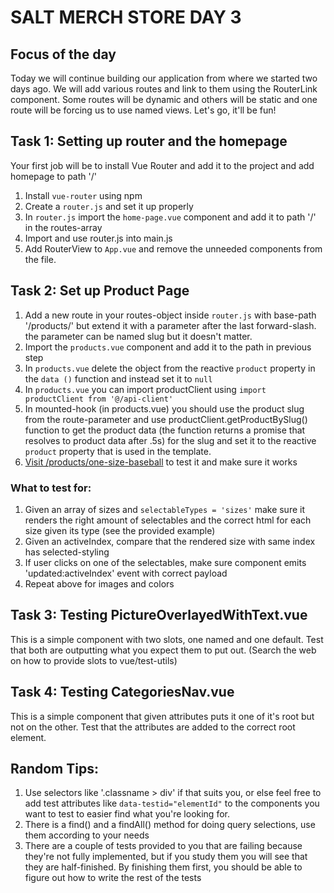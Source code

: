 # SALT MERCH STORE DAY 3

## Focus of the day

Today we will continue building our application from where we started two days ago. We will add various routes and link to them using the RouterLink component. Some routes will be dynamic and others will be static and one route will be forcing us to use named views. Let's go, it'll be fun!


## Task 1: Setting up router and the homepage
Your first job will be to install Vue Router and add it to the project and add homepage to path '/'

1. Install `vue-router` using npm
2. Create a `router.js` and set it up properly
3. In `router.js` import the `home-page.vue` component and add it to path '/' in the routes-array
4. Import and use router.js into main.js
5. Add RouterView to `App.vue` and remove the unneeded components from the file.


## Task 2: Set up Product Page

1. Add a new route in your routes-object inside `router.js` with base-path '/products/' but extend it with a parameter after the last forward-slash. the parameter can be named slug but it doesn't matter.
2. Import the `products.vue` component and add it to the path in previous step
3. In `products.vue` delete the object from the reactive `product` property in the `data ()` function and instead set it to `null`
3. In `products.vue` you can import productClient using `import productClient from '@/api-client'`
4. In mounted-hook (in products.vue) you should use the product slug from the route-parameter and use productClient.getProductBySlug() function to get the product data (the function returns a promise that resolves to product data after .5s) for the slug and set it to the reactive `product` property that is used in the template.
5. [Visit /products/one-size-baseball](http://localhost:8080/products/one-size-baseball) to test it and make sure it works


### What to test for:

1. Given an array of sizes and `selectableTypes = 'sizes'` make sure it renders the right amount of selectables and the correct html for each size given its type (see the provided example)
2. Given an activeIndex, compare that the rendered size with same index has selected-styling
3. If user clicks on one of the selectables, make sure component emits 'updated:activeIndex' event with correct payload
3. Repeat above for images and colors


## Task 3: Testing PictureOverlayedWithText.vue
This is a simple component with two slots, one named and one default. Test that both are outputting what you expect them to put out. (Search the web on how to provide slots to vue/test-utils)

## Task 4: Testing CategoriesNav.vue
This is a simple component that given attributes puts it one of it's root but not on the other. Test that the attributes are added to the correct root element.


## Random Tips:
1. Use selectors like '.classname > div' if that suits you, or else feel free to add test attributes like `data-testid="elementId"` to the components you want to test to easier find what you're looking for.
2. There is a find() and a findAll() method for doing query selections, use them according to your needs
3. There are a couple of tests provided to you that are failing because they're not fully implemented, but if you study them you will see that they are half-finished. By finishing them first, you should be able to figure out how to write the rest of the tests